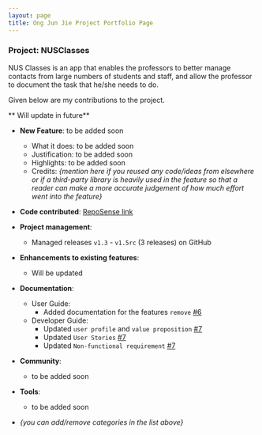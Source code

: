 ```yaml
---
layout: page
title: Ong Jun Jie Project Portfolio Page
---
```


### Project: NUSClasses

NUS Classes is an app that enables the professors to better manage contacts from large numbers of students and staff, and allow the professor to document the task that he/she needs to do.

Given below are my contributions to the project.

 ** Will update in future**

* **New Feature**: to be added soon
  * What it does: to be added soon
  * Justification: to be added soon
  * Highlights: to be added soon
  * Credits: *{mention here if you reused any code/ideas from elsewhere or if a third-party library is heavily used in the feature so that a reader can make a more accurate judgement of how much effort went into the feature}*

* **Code contributed**: [RepoSense link](https://nus-cs2103-ay2122s2.github.io/tp-dashboard/?search=junjunjieOng&sort=groupTitle&sortWithin=title&timeframe=commit&mergegroup=&groupSelect=groupByRepos&breakdown=true&checkedFileTypes=docs~functional-code~test-code~other&since=2022-02-18)

* **Project management**:
  * Managed releases `v1.3` - `v1.5rc` (3 releases) on GitHub

* **Enhancements to existing features**:
  * Will be updated

* **Documentation**:
  * User Guide:
    * Added documentation for the features `remove` [\#6](../UserGuide.md)
  * Developer Guide:
    * Updated `user profile` and `value proposition` [\#7](../DeveloperGuide.md)
    * Updated `User Stories` [\#7](../DeveloperGuide.md)
    * Updated `Non-functional requirement` [\#7](../DeveloperGuide.md)

* **Community**:
  * to be added soon

* **Tools**:
  * to be added soon

* _{you can add/remove categories in the list above}_
